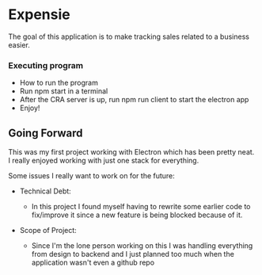 # Expensie

The goal of this application is to make tracking sales related to a business easier.

### Executing program

* How to run the program
* Run npm start in a terminal
* After the CRA server is up, run npm run client to start the electron app
* Enjoy!

## Going Forward

This was my first project working with Electron which has been pretty neat. I really enjoyed working with just one stack for everything.

Some issues I really want to work on for the future:

* Technical Debt:
    * In this project I found myself having to rewrite some earlier code to fix/improve it since a new feature is being blocked because of it.

* Scope of Project:
    * Since I'm the lone person working on this I was handling everything from design to backend and I just planned too much when the application wasn't even a github repo


